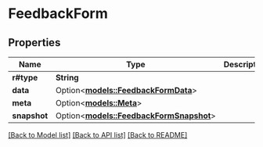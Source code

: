 # FeedbackForm

## Properties

Name | Type | Description | Notes
------------ | ------------- | ------------- | -------------
**r#type** | **String** |  | 
**data** | Option<[**models::FeedbackFormData**](FeedbackForm_data.md)> |  | [optional]
**meta** | Option<[**models::Meta**](Meta.md)> |  | [optional]
**snapshot** | Option<[**models::FeedbackFormSnapshot**](FeedbackForm_snapshot.md)> |  | [optional]

[[Back to Model list]](../README.md#documentation-for-models) [[Back to API list]](../README.md#documentation-for-api-endpoints) [[Back to README]](../README.md)


